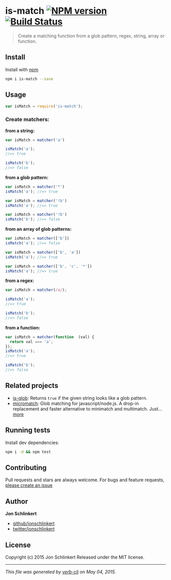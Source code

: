 # is-match [![NPM version](https://badge.fury.io/js/is-match.svg)](http://badge.fury.io/js/is-match)  [![Build Status](https://travis-ci.org/jonschlinkert/is-match.svg)](https://travis-ci.org/jonschlinkert/is-match)

> Create a matching function from a glob pattern, regex, string, array or function.

## Install

Install with [npm](https://www.npmjs.com/)

```bash
npm i is-match --save
```

## Usage

```js
var isMatch = require('is-match');
```

### Create matchers:

**from a string:**

```js
var isMatch = matcher('a')

isMatch('a');
//=> true

isMatch('b');
//=> false
```

**from a glob pattern:**

```js
var isMatch = matcher('*')
isMatch('a'); //=> true

var isMatch = matcher('!b')
isMatch('a'); //=> true

var isMatch = matcher('!b')
isMatch('b'); //=> false
```

**from an array of glob patterns:**

```js
var isMatch = matcher(['b'])
isMatch('a'); //=> false

var isMatch = matcher(['b', 'a'])
isMatch('a'); //=> true

var isMatch = matcher(['b', 'c', '*'])
isMatch('a'); //=> true
```

**from a regex:**

```js
var isMatch = matcher(/a/);

isMatch('a');
//=> true

isMatch('b');
//=> false
```

**from a function:**

```js
var isMatch = matcher(function  (val) {
  return val === 'a';
});
isMatch('a');
//=> true

isMatch('b');
//=> false
```

## Related projects

* [is-glob](https://github.com/jonschlinkert/is-glob): Returns `true` if the given string looks like a glob pattern.
* [micromatch](https://github.com/jonschlinkert/micromatch): Glob matching for javascript/node.js. A drop-in replacement and faster alternative to minimatch and multimatch. Just… [more](https://github.com/jonschlinkert/micromatch)

## Running tests

Install dev dependencies:

```bash
npm i -d && npm test
```

## Contributing

Pull requests and stars are always welcome. For bugs and feature requests, [please create an issue](https://github.com/jonschlinkert/is-match/issues)

## Author

**Jon Schlinkert**

+ [github/jonschlinkert](https://github.com/jonschlinkert)
+ [twitter/jonschlinkert](http://twitter.com/jonschlinkert)

## License

Copyright (c) 2015 Jon Schlinkert
Released under the MIT license.

***

_This file was generated by [verb-cli](https://github.com/assemble/verb-cli) on May 04, 2015._

[assemble]: http://assemble.io
[template]: https://github.com/jonschlinkert/template
[verb]: https://github.com/assemble/verb

